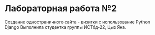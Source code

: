 # Лабораторная работа №2

Создание одностраничного сайта - визитки с использование Python Django
Выполнила студентка группы ИСТбд-22, Цыз Яна.
